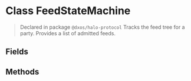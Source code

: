 # Class FeedStateMachine
> Declared in package `@dxos/halo-protocol`
Tracks the feed tree for a party.
Provides a list of admitted feeds.

## Fields

## Methods
